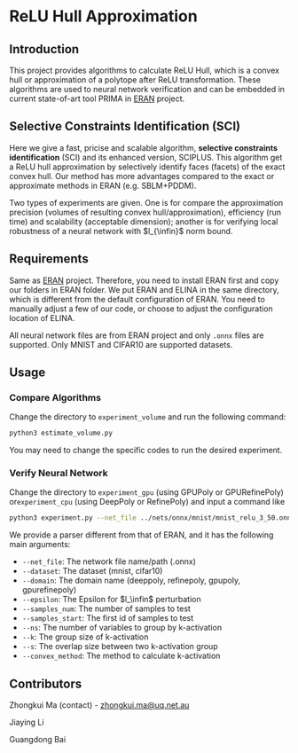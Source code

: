 # ReLU Hull Approximation

## Introduction

This project provides algorithms to calculate ReLU Hull, which is a convex hull or approximation of a polytope after ReLU transformation. These algorithms are used to neural network verification and can be embedded in current state-of-art tool PRIMA in [ERAN](https://github.com/eth-sri/eran) project.

## Selective Constraints Identification (SCI)

Here we give a fast, pricise and scalable algorithm, **selective constraints identification** (SCI) and its enhanced version, SCIPLUS. This algorithm get a ReLU hull approximation by selectively identify faces (facets) of the exact convex hull. Our method has more advantages compared to the exact or approximate methods in ERAN (e.g. SBLM+PDDM).

Two types of experiments are given. One is for compare the approximation precision (volumes of resulting convex hull/approximation), efficiency (run time) and scalability (acceptable dimension); another is for verifying local robustness of a neural network with $l_{\infin}$ norm bound.

## Requirements

Same as [ERAN](https://github.com/eth-sri/eran) project. Therefore, you need to install ERAN first and copy our folders in ERAN folder. We put ERAN and ELINA in the same directory, which is different from the default configuration of ERAN. You need to manually adjust a few of our code, or choose to adjust the configuration location of ELINA.

All neural network files are from ERAN project and only `.onnx` files are supported. Only MNIST and CIFAR10 are supported datasets.

## Usage

### Compare Algorithms

Change the directory to `experiment_volume` and run the following command:

```bash
python3 estimate_volume.py
```

You may need to change the specific codes to run the desired experiment.

### Verify Neural Network

Change the directory to `experiment_gpu` (using GPUPoly or GPURefinePoly) or`experiment_cpu` (using DeepPoly or RefinePoly) and input a command like

```bash
python3 experiment.py --net_file ../nets/onnx/mnist/mnist_relu_3_50.onnx --dataset mnist --domain refinegpupoly --ns 20 --k 3 --s 1 --convex_method sci
```

We provide a parser different from that of ERAN, and it has the following main arguments:

- `--net_file`: The network file name/path (.onnx)
- `--dataset`: The dataset (mnist, cifar10)
- `--domain`: The domain name (deeppoly, refinepoly, gpupoly, gpurefinepoly)
- `--epsilon`: The Epsilon for $l_\infin$ perturbation
- `--samples_num`: The number of samples to test
- `--samples_start`: The first id of samples to test
- `--ns`: The number of variables to group by k-activation
- `--k`: The group size of k-activation
- `--s`: The overlap size between two k-activation group
- `--convex_method`: The method to calculate k-activation

## Contributors

Zhongkui Ma (contact) - zhongkui.ma@uq.net.au

Jiaying Li

Guangdong Bai